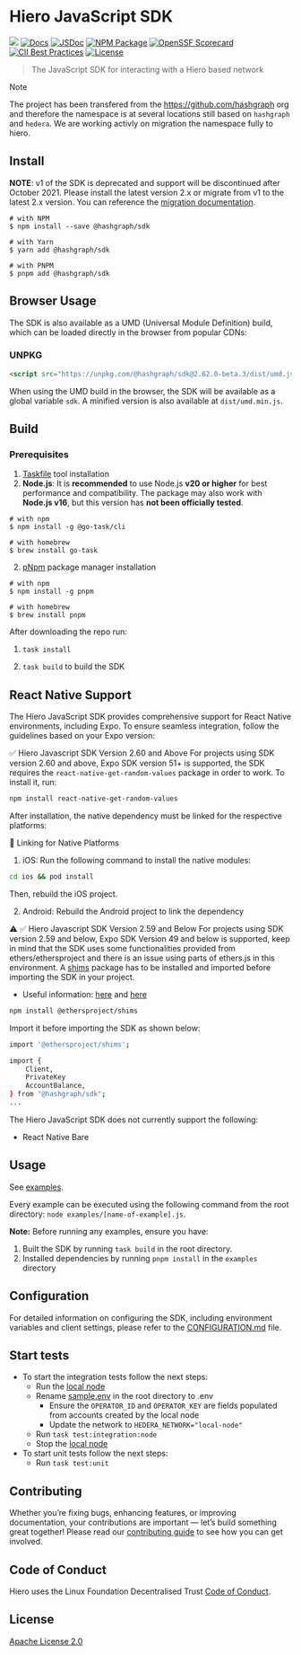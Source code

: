 # Hiero JavaScript SDK

[![](https://img.shields.io/discord/373889138199494658)](https://discord.com/channels/373889138199494658/616725732650909710)
[![Docs](https://img.shields.io/badge/docs-%F0%9F%93%84-blue)](https://docs.hedera.com/hedera/getting-started/environment-set-up)
[![JSDoc](https://img.shields.io/badge/jsdoc-%F0%9F%93%84-green)](https://hiero-ledger.github.io/hiero-sdk-js/)
[![NPM Package](https://img.shields.io/npm/v/@hashgraph/sdk.svg)](https://www.npmjs.org/package/@hashgraph/sdk)
[![OpenSSF Scorecard](https://api.scorecard.dev/projects/github.com/hiero-ledger/hiero-sdk-js/badge)](https://scorecard.dev/viewer/?uri=github.com/hiero-ledger/hiero-sdk-js)
[![CII Best Practices](https://bestpractices.coreinfrastructure.org/projects/10697/badge)](https://bestpractices.coreinfrastructure.org/projects/10697)
[![License](https://img.shields.io/badge/license-apache2-blue.svg)](LICENSE)

> The JavaScript SDK for interacting with a Hiero based network

> [!NOTE]  
> The project has been transfered from the https://github.com/hashgraph org and therefore the namespace is at several locations still based on `hashgraph` and `hedera`.
> We are working activly on migration the namespace fully to hiero.

## Install

**NOTE**: v1 of the SDK is deprecated and support will be discontinued after October 2021. Please install the latest version 2.x or migrate from v1 to the latest 2.x version. You can reference the [migration documentation](/MIGRATING_V1.md).

```
# with NPM
$ npm install --save @hashgraph/sdk

# with Yarn
$ yarn add @hashgraph/sdk

# with PNPM
$ pnpm add @hashgraph/sdk
```

## Browser Usage

The SDK is also available as a UMD (Universal Module Definition) build, which can be loaded directly in the browser from popular CDNs:

### UNPKG

```html
<script src="https://unpkg.com/@hashgraph/sdk@2.62.0-beta.3/dist/umd.js"></script>
```

When using the UMD build in the browser, the SDK will be available as a global variable `sdk`. A minified version is also available at `dist/umd.min.js`.

## Build

### Prerequisites

1. [Taskfile](https://taskfile.dev/) tool installation
2. **Node.js**: It is **recommended** to use Node.js **v20 or higher** for best performance and compatibility. The package may also work with **Node.js v16**, but this version has **not been officially tested**.

```
# with npm
$ npm install -g @go-task/cli

# with homebrew
$ brew install go-task
```

2. [pNpm](https://pnpm.io/) package manager installation

```
# with npm
$ npm install -g pnpm

# with homebrew
$ brew install pnpm
```

After downloading the repo run:

1. `task install`

2. `task build` to build the SDK

## React Native Support

The Hiero JavaScript SDK provides comprehensive support for React Native environments, including Expo. To ensure seamless integration, follow the guidelines based on your Expo version:

✅ Hiero Javascript SDK Version 2.60 and Above
For projects using SDK version 2.60 and above, Expo SDK version 51+ is supported, the SDK requires the `react-native-get-random-values` package in order to work.
To install it, run:

```bash
npm install react-native-get-random-values
```

After installation, the native dependency must be linked for the respective platforms:

🔗 Linking for Native Platforms

1. iOS:
   Run the following command to install the native modules:

```bash
cd ios && pod install
```

Then, rebuild the iOS project.

2. Android:
   Rebuild the Android project to link the dependency

⚠️ ✅ Hiero Javascript SDK Version 2.59 and Below
For projects using SDK version 2.59 and below, Expo SDK Version 49 and below is supported, keep in mind that the SDK uses some functionalities provided from ethers/ethersproject and there is an issue using parts of ethers.js in this environment. A [shims](https://www.npmjs.com/package/@ethersproject/shims) package has to be installed and imported before importing the SDK in your project.

- Useful information: [here](https://github.com/ethers-io/ethers.js/discussions/3652) and [here](https://docs.ethers.org/v5/cookbook/react-native/)

```bash
npm install @ethersproject/shims
```

Import it before importing the SDK as shown below:

```bash
import '@ethersproject/shims';

import {
    Client,
    PrivateKey
    AccountBalance,
} from "@hashgraph/sdk";
...
```

The Hiero JavaScript SDK does not currently support the following:

- React Native Bare

## Usage

See [examples](./examples).

Every example can be executed using the following command from the root directory: `node examples/[name-of-example].js`.

**Note:** Before running any examples, ensure you have:

1. Built the SDK by running `task build` in the root directory.
2. Installed dependencies by running `pnpm install` in the `examples` directory

## Configuration

For detailed information on configuring the SDK, including environment variables and client settings, please refer to the [CONFIGURATION.md](CONFIGURATION.md) file.

## Start tests

- To start the integration tests follow the next steps:
    - Run the [local node](https://github.com/hiero-ledger/hiero-local-node)
    - Rename [sample.env](https://github.com/hiero-ledger/hiero-sdk-js/blob/main/.env.sample) in the root directory to .env
        - Ensure the `OPERATOR_ID` and `OPERATOR_KEY` are fields populated from accounts created by the local node
        - Update the network to `HEDERA_NETWORK="local-node"`
    - Run `task test:integration:node`
    - Stop the [local node](https://github.com/hiero-ledger/hiero-local-node)
- To start unit tests follow the next steps:
    - Run `task test:unit`

## Contributing

Whether you’re fixing bugs, enhancing features, or improving documentation, your contributions are important — let’s build something great together!
Please read our [contributing guide](https://github.com/hiero-ledger/.github/blob/main/CONTRIBUTING.md) to see how you can get involved.

## Code of Conduct

Hiero uses the Linux Foundation Decentralised Trust [Code of Conduct](https://www.lfdecentralizedtrust.org/code-of-conduct).

## License

[Apache License 2.0](LICENSE)
